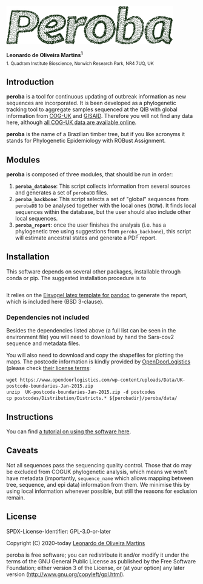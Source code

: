<img src="recipe/peroba.png" height="100">

__Leonardo de Oliveira Martins<sup>1</sup>__
<br>
<sub>1. Quadram Institute Bioscience, Norwich Research Park, NR4 7UQ, UK</sub>

## Introduction
**peroba** is a tool for continuous updating of outbreak information as new sequences are
incorporated. 
It is been developed as a phylogenetic tracking tool to aggregate samples sequenced at the QIB 
with global information from [COG-UK](https://www.cogconsortium.uk/) and [GISAID](https://www.gisaid.org/). 
Therefore you will not find any data here, although [all COG-UK data are available
online](https://www.cogconsortium.uk/data/).

**peroba** is the name of a Brazilian timber tree, but if you like acronyms it stands 
for Phylogenetic Epidemiology with ROBust Assignment. 

## Modules
**peroba** is composed of three modules, that should be run in order:
1. **`peroba_database`**: This script collects information from several sources and generates a set of `perobaDB` files.
2. **`peroba_backbone`**: This script selects a set of "global" sequences from `perobaDB` to be analysed together with the local ones 
(`NORW`). It finds local sequences within the database, but the user should also include other local sequences. 
3. **`peroba_report`**: once the user finishes the analysis (i.e. has a phylogenetic tree using suggestions from
   `peroba_backbone`), this script will estimate ancestral states and generate a PDF report.

## Installation
This software depends on several other packages, installable through conda or pip. The suggested installation procedure
is to 
```
```
It relies on the [Eisvogel latex template for pandoc](https://github.com/Wandmalfarbe/pandoc-latex-template) to generate the report, 
which is included here (BSD 3-clause).

### Dependencies not included
Besides the dependencies listed above (a full list can be seen in the environment file) you will need to download by hand the 
Sars-cov2 sequence and metadata files.

You will also need to download and copy the shapefiles for plotting the maps. 
The postcode information is kindly provided by [OpenDoorLogistics](https://www.opendoorlogistics.com) (please check
[their license terms](https://www.opendoorlogistics.com/data):
```
wget https://www.opendoorlogistics.com/wp-content/uploads/Data/UK-postcode-boundaries-Jan-2015.zip
unzip  UK-postcode-boundaries-Jan-2015.zip -d postcodes
cp postcodes/Distribution/Districts.* ${perobadir}/peroba/data/
```



## Instructions
You can find [a tutorial on using the software here](docs/023.peroba_pipeline.ipynb).

## Caveats
Not all sequences pass the sequencing quality control. Those that do may be excluded from COGUK phylogenetic analysis,
which means we won't have metadata (importantly, `sequence_name` which allows mapping between tree, sequence, and epi
data) information from them. 
We minimise this by using local information whenever possible, but still the reasons for exclusion remain. 

## License 
SPDX-License-Identifier: GPL-3.0-or-later

Copyright (C) 2020-today  [Leonardo de Oliveira Martins](https://github.com/leomrtns)

peroba is free software; you can redistribute it and/or modify it under the terms of the GNU General Public
License as published by the Free Software Foundation; either version 3 of the License, or (at your option) any later
version (http://www.gnu.org/copyleft/gpl.html).
